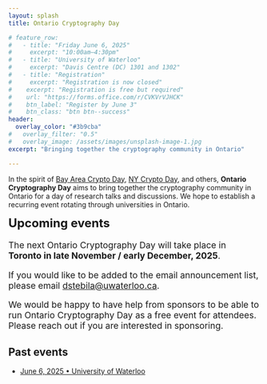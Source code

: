 ```yaml
---
layout: splash
title: Ontario Cryptography Day

# feature_row:
#   - title: "Friday June 6, 2025"
#     excerpt: "10:00am–4:30pm"
#   - title: "University of Waterloo"
#     excerpt: "Davis Centre (DC) 1301 and 1302"
#   - title: "Registration"
#     excerpt: "Registration is now closed"
#    excerpt: "Registration is free but required"
#    url: "https://forms.office.com/r/CVKVrVJHCK"
#    btn_label: "Register by June 3"
#    btn_class: "btn btn--success"
header:
  overlay_color: "#3b9cba"
#   overlay_filter: "0.5"
#   overlay_image: /assets/images/unsplash-image-1.jpg
excerpt: "Bringing together the cryptography community in Ontario"

---
```


In the spirit of [Bay Area Crypto Day](https://sites.google.com/view/bayareacryptoday/), [NY Crypto Day](https://nycryptoday.wordpress.com/), and others, **Ontario Cryptography Day** aims to bring together the cryptography community in Ontario for a day of research talks and discussions. We hope to establish a recurring event rotating through universities in Ontario.

<div class="notice--danger">

<h2 style="margin-top: 0em; border-width: 0px; font-size: 1.7em;">Upcoming events</h2>

<p style="font-size: 1.25em;">The next Ontario Cryptography Day will take place in <b>Toronto in late November / early December, 2025</b>.</p>

<p style="font-size: 1.25em;">If you would like to be added to the email announcement list, please email <a href="mailto:dstebila@uwaterloo.ca">dstebila@uwaterloo.ca</a>.</p>

<p style="font-size: 1.25em;">We would be happy to have help from sponsors to be able to run Ontario Cryptography Day as a free event for attendees. Please reach out if you are interested in sponsoring.</p>

</div>

## Past events

- [June 6, 2025 • University of Waterloo](/2025-06-06.html)